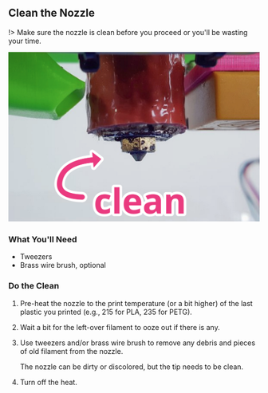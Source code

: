 ## Clean the Nozzle

!> Make sure the nozzle is clean before you proceed or you'll be wasting your 
time. 

![nozzle-clean-annos.png](assets/nozzle-clean-annos.png)

### What You'll Need
- Tweezers
- Brass wire brush, optional

### Do the Clean
1. Pre-heat the nozzle to the print temperature (or a bit higher) of the last plastic you printed (e.g., 215 for PLA, 235 for PETG).
2. Wait a bit for the left-over filament to ooze out if there is any.
3. Use tweezers and/or brass wire brush to remove any debris and pieces of old filament from the nozzle.

   The nozzle can be dirty or discolored, but the tip needs to be clean.
5. Turn off the heat.
